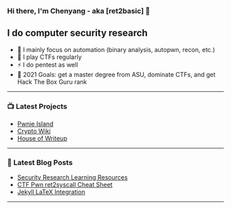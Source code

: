 ### Hi there, I'm Chenyang - aka [ret2basic] 👋

## I do computer security research

- 🔭 I mainly focus on automation (binary analysis, autopwn, recon, etc.)
- 🌱 I play CTFs regularly
- ⚡ I do pentest as well
- 🥅 2021 Goals: get a master degree from ASU, dominate CTFs, and get Hack The Box Guru rank

---

### 📺 Latest Projects

<!-- PROJECTS:START -->
- [Pwnie Island](https://ctftime.org/team/117561)
- [Crypto Wiki](https://crypto.ret2basic.com)
- [House of Writeup](https://github.com/ret2basic/House-of-Writeup)
<!-- PROJECTS:END -->

---

### 📕 Latest Blog Posts

<!-- BLOG-POST-LIST:START -->
- [Security Research Learning Resources](https://www.ret2basic.com/blog/ctf-learning-resources)
- [CTF Pwn ret2syscall Cheat Sheet](https://www.ret2basic.com/blog/ctf-pwn-ret2syscall-cheat-sheet)
- [Jekyll LaTeX Integration](https://www.ret2basic.com/blog/jekyll-latex-integration)
<!-- BLOG-POST-LIST:END -->

---

[website]: https://www.ret2basic.com
[twitter]: https://twitter.com/ret2basic
